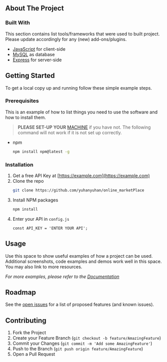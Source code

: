 <!-- ABOUT THE PROJECT -->
## About The Project

### Built With

This section contains list tools/frameworks that were used to built project. Please update accordingly for any (new) add-ons/plugins. 

* [JavaScript](https://developer.mozilla.org/en-US/docs/Web/JavaScript) for client-side
* [MySQL](https://dev.mysql.com/) as database 
* [Express](https://expressjs.com/) for server-side 


<!-- GETTING STARTED -->
## Getting Started

To get a local copy up and running follow these simple example steps. 

### Prerequisites

This is an example of how to list things you need to use the software and how to install them.

> **PLEASE SET-UP YOUR** [MACHINE](https://thoughtworks-jumpstart.gitbook.io/book/machine-setup) if you have not. The following command will not work if it is not set up correctly. 

* npm
  ```sh
  npm install npm@latest -g
  ```

### Installation

1. Get a free API Key at [https://example.com](https://example.com)
2. Clone the repo
   ```sh
   git clone https://github.com/yuhanyuhan/online_marketPlace
   ```
3. Install NPM packages
   ```sh
   npm install
   ```
4. Enter your API in `config.js`
   ```JS
   const API_KEY = 'ENTER YOUR API';
   ```


<!-- USAGE EXAMPLES -->
## Usage

Use this space to show useful examples of how a project can be used. Additional screenshots, code examples and demos work well in this space. You may also link to more resources.

_For more examples, please refer to the [Documentation](https://example.com)_



<!-- ROADMAP -->
## Roadmap

See the [open issues](https://github.com/othneildrew/Best-README-Template/issues) for a list of proposed features (and known issues).


<!-- CONTRIBUTING -->
## Contributing

1. Fork the Project
2. Create your Feature Branch (`git checkout -b feature/AmazingFeature`)
3. Commit your Changes (`git commit -m 'Add some AmazingFeature'`)
4. Push to the Branch (`git push origin feature/AmazingFeature`)
5. Open a Pull Request
